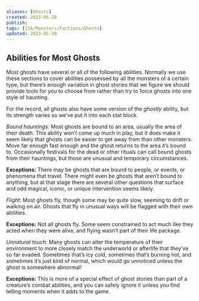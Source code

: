 ```yaml
---
aliases: [Ghosts]
created: 2023-05-28
publish: 
tags: [13A/Monsters/Factions/Ghosts]
updated: 2023-05-30
---
```


## Abilities for Most Ghosts

Most ghosts have several or all of the following abilities. Normally we use these sections to cover abilities possessed by all the monsters of a certain type, but there’s enough variation in ghost stories that we figure we should provide tools for you to choose from rather than try to force ghosts into one style of haunting.

For the record, all ghosts also have some version of the *ghostly* ability, but its strength varies so we’ve put it into each stat block.

*Bound hauntings:* Most ghosts are bound to an area, usually the area of their death. This ability won’t come up much in play, but it does make it seem likely that ghosts can be easier to get away from than other monsters. Move far enough fast enough and the ghost returns to the area it’s bound to. Occasionally festivals for the dead or other rituals can call bound ghosts from their hauntings, but those are unusual and temporary circumstances.

**Exceptions:** There may be ghosts that are bound to people, or events, or phenomena that travel. There might even be ghosts that aren’t bound to anything, but at that stage there are several other questions that surface and odd magical, iconic, or unique intervention seems likely.

*Flight:* Most ghosts fly, though some may be quite slow, seeming to drift or walking on air. Ghosts that fly in unusual ways will be flagged with their own abilities.

**Exceptions:** Not all ghosts fly. Some seem constrained to act much like they acted when they were alive, and flying wasn’t part of their life package.

*Unnatural touch:* Many ghosts can alter the temperature of their environment to more closely match the underworld or afterlife that they’ve so far evaded. Sometimes that’s icy cold, sometimes that’s burning hot, and sometimes it’s just kind of normal, which would go unnoticed unless the ghost is somewhere abnormal!

**Exceptions:** This is more of a special effect of ghost stories than part of a creature’s combat abilities, and you can safely ignore it unless you find telling moments when it adds to the game.
